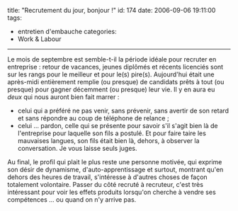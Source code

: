 title: "Recrutement du jour, bonjour !"
id: 174
date: 2006-09-06 19:11:00
tags:
- entretien d'embauche
categories:
- Work & Labour
---

Le mois de septembre est semble-t-il la période idéale pour recruter en entreprise : retour de vacances, jeunes diplômés et récents licenciés sont sur les rangs pour le meilleur et pour le(s) pire(s). Aujourd'hui était une après-midi entièrement remplie (ou presque) de candidats prêts à tout (ou presque) pour gagner décemment (ou presque) leur vie. Il y en aura eu _deux_ qui nous auront bien fait marrer :

*   celui qui a préféré ne pas venir, sans prévenir, sans avertir de son retard et sans répondre au coup de téléphone de relance ;
*   celui ... pardon, celle qui se présente pour savoir s'il s'agit bien là de l'entreprise pour laquelle son fils a postulé. Et pour faire taire les mauvaises langues, son fils était bien là, dehors, à observer la conversation. Je vous laisse seuls juges.

Au final, le profil qui plait le plus reste une personne motivée, qui exprime son désir de dynamisme, d'auto-apprentissage et surtout, montrant qu'en dehors des heures de travail, s'intéresse à d'autres choses de façon totalement volontaire.
Passer du côté recruté à recruteur, c'est très intéressant pour voir les effets produits lorsqu'on cherche à vendre ses compétences ... ou quand on n'y arrive pas.
